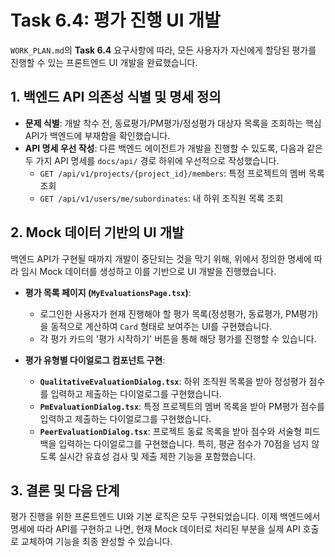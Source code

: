 # Task 6.4: 평가 진행 UI 개발

`WORK_PLAN.md`의 **Task 6.4** 요구사항에 따라, 모든 사용자가 자신에게 할당된 평가를 진행할 수 있는 프론트엔드 UI 개발을 완료했습니다.

## 1. 백엔드 API 의존성 식별 및 명세 정의

- **문제 식별**: 개발 착수 전, 동료평가/PM평가/정성평가 대상자 목록을 조회하는 핵심 API가 백엔드에 부재함을 확인했습니다.
- **API 명세 우선 작성**: 다른 백엔드 에이전트가 개발을 진행할 수 있도록, 다음과 같은 두 가지 API 명세를 `docs/api/` 경로 하위에 우선적으로 작성했습니다.
    - `GET /api/v1/projects/{project_id}/members`: 특정 프로젝트의 멤버 목록 조회
    - `GET /api/v1/users/me/subordinates`: 내 하위 조직원 목록 조회

## 2. Mock 데이터 기반의 UI 개발

백엔드 API가 구현될 때까지 개발이 중단되는 것을 막기 위해, 위에서 정의한 명세에 따라 임시 Mock 데이터를 생성하고 이를 기반으로 UI 개발을 진행했습니다.

- **평가 목록 페이지 (`MyEvaluationsPage.tsx`)**: 
    - 로그인한 사용자가 현재 진행해야 할 평가 목록(정성평가, 동료평가, PM평가)을 동적으로 계산하여 `Card` 형태로 보여주는 UI를 구현했습니다.
    - 각 평가 카드의 '평가 시작하기' 버튼을 통해 해당 평가를 진행할 수 있습니다.

- **평가 유형별 다이얼로그 컴포넌트 구현**:
    - **`QualitativeEvaluationDialog.tsx`**: 하위 조직원 목록을 받아 정성평가 점수를 입력하고 제출하는 다이얼로그를 구현했습니다.
    - **`PmEvaluationDialog.tsx`**: 특정 프로젝트의 멤버 목록을 받아 PM평가 점수를 입력하고 제출하는 다이얼로그를 구현했습니다.
    - **`PeerEvaluationDialog.tsx`**: 프로젝트 동료 목록을 받아 점수와 서술형 피드백을 입력하는 다이얼로그를 구현했습니다. 특히, 평균 점수가 70점을 넘지 않도록 실시간 유효성 검사 및 제출 제한 기능을 포함했습니다.

## 3. 결론 및 다음 단계

평가 진행을 위한 프론트엔드 UI와 기본 로직은 모두 구현되었습니다. 이제 백엔드에서 명세에 따라 API를 구현하고 나면, 현재 Mock 데이터로 처리된 부분을 실제 API 호출로 교체하여 기능을 최종 완성할 수 있습니다.
